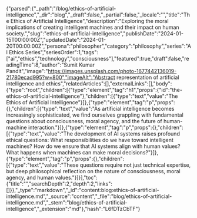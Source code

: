 {"parsed":{"_path":"/blog/ethics-of-artificial-intelligence","_dir":"blog","_draft":false,"_partial":false,"_locale":"","title":"The Ethics of Artificial Intelligence","description":"Exploring the moral implications of creating intelligent machines and their impact on human society.","slug":"ethics-of-artificial-intelligence","publishDate":"2024-01-15T00:00:00Z","updatedDate":"2024-01-20T00:00:00Z","persona":"philosopher","category":"philosophy","series":"AI Ethics Series","seriesOrder":1,"tags":["ai","ethics","technology","consciousness"],"featured":true,"draft":false,"readingTime":8,"author":"Sumit Kumar Pandit","image":"https://images.unsplash.com/photo-1677442136019-21780ecad995?w=800","imageAlt":"Abstract representation of artificial intelligence and ethics","relatedArticles":[],"externalLinks":[],"body":{"type":"root","children":[{"type":"element","tag":"h1","props":{"id":"the-ethics-of-artificial-intelligence"},"children":[{"type":"text","value":"The Ethics of Artificial Intelligence"}]},{"type":"element","tag":"p","props":{},"children":[{"type":"text","value":"As artificial intelligence becomes increasingly sophisticated, we find ourselves grappling with fundamental questions about consciousness, moral agency, and the future of human-machine interaction."}]},{"type":"element","tag":"p","props":{},"children":[{"type":"text","value":"The development of AI systems raises profound ethical questions: What responsibilities do we have toward intelligent machines? How do we ensure that AI systems align with human values? What happens when machines can make moral decisions?"}]},{"type":"element","tag":"p","props":{},"children":[{"type":"text","value":"These questions require not just technical expertise, but deep philosophical reflection on the nature of consciousness, moral agency, and human values."}]}],"toc":{"title":"","searchDepth":2,"depth":2,"links":[]}},"_type":"markdown","_id":"content:blog:ethics-of-artificial-intelligence.md","_source":"content","_file":"blog/ethics-of-artificial-intelligence.md","_stem":"blog/ethics-of-artificial-intelligence","_extension":"md"},"hash":"L6fDTzCbTF"}